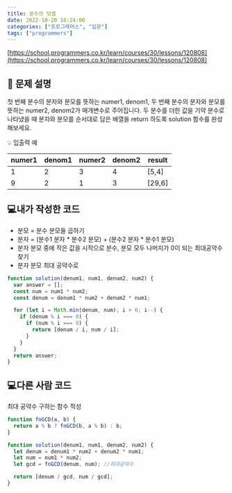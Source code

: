 ```yaml
---
title: 분수의 덧셈
date: 2022-10-20 18:24:00
categories: ["프로그래머스", "입문"]
tags: ["programmers"]
---
```


[https://school.programmers.co.kr/learn/courses/30/lessons/120808](https://school.programmers.co.kr/learn/courses/30/lessons/120808)

## 📔 문제 설명

첫 번째 분수의 분자와 분모를 뜻하는 numer1, denom1, 두 번째 분수의 분자와 분모를 뜻하는 numer2, denom2가 매개변수로 주어집니다. 두 분수를 더한 값을 기약 분수로 나타냈을 때 분자와 분모를 순서대로 담은 배열을 return 하도록 solution 함수를 완성해보세요.

💡 입출력 예

| numer1 | denom1 | numer2 | denom2 | result |
| ------ | ------ | ------ | ------ | ------ |
| 1      | 2      | 3      | 4      | [5,4]  |
| 9      | 2      | 1      | 3      | [29,6] |

## 💻내가 작성한 코드

- 분모 = 분수 분모들 곱하기
- 분자 = (분수1 분자 \* 분수2 분모) + (분수2 분자 \* 분수1 분모)
- 분자 분모 중에 작은 값을 시작으로 분수, 분모 모두 나머지가 0이 되는 최대공약수 찾기
- 분자 분모 최대 공약수로

```js
function solution(denum1, num1, denum2, num2) {
  var answer = [];
  const num = num1 * num2;
  const denum = denum1 * num2 + denum2 * num1;

  for (let i = Math.min(denum, num); i > 0; i--) {
    if (denum % i === 0) {
      if (num % i === 0) {
        return [denum / i, num / i];
      }
    }
  }
  return answer;
}
```

## 💻다른 사람 코드

최대 공약수 구하는 함수 작성

```js
function fnGCD(a, b) {
  return a % b ? fnGCD(b, a % b) : b;
}

function solution(denum1, num1, denum2, num2) {
  let denum = denum1 * num2 + denum2 * num1;
  let num = num1 * num2;
  let gcd = fnGCD(denum, num); //최대공약수

  return [denum / gcd, num / gcd];
}
```
